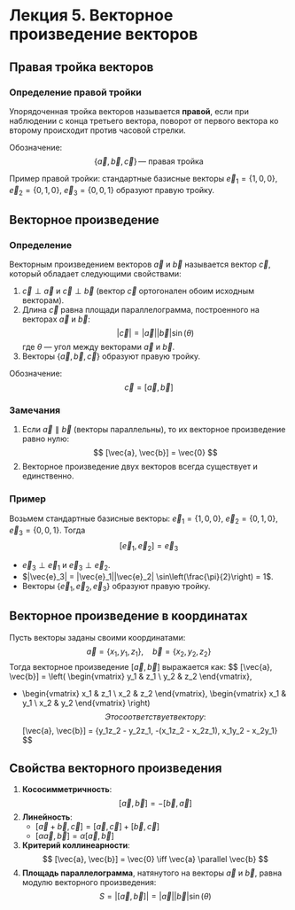 # Лекция 5. Векторное произведение векторов

## Правая тройка векторов

### Определение правой тройки

Упорядоченная тройка векторов называется **правой**, если при наблюдении с конца третьего вектора, поворот от первого вектора ко второму происходит против часовой стрелки.

Обозначение:
$$
\{ \vec{a}, \vec{b}, \vec{c} \} \, \text{— правая тройка}
$$

Пример правой тройки: стандартные базисные векторы $\vec{e}_1 = \{1, 0, 0\}$, $\vec{e}_2 = \{0, 1, 0\}$, $\vec{e}_3 = \{0, 0, 1\}$ образуют правую тройку.

## Векторное произведение

### Определение

Векторным произведением векторов $\vec{a}$ и $\vec{b}$ называется вектор $\vec{c}$, который обладает следующими свойствами:
1. $\vec{c} \perp \vec{a}$ и $\vec{c} \perp \vec{b}$ (вектор $\vec{c}$ ортогонален обоим исходным векторам).
2. Длина $\vec{c}$ равна площади параллелограмма, построенного на векторах $\vec{a}$ и $\vec{b}$:
$$
|\vec{c}| = |\vec{a}| |\vec{b}| \sin(\theta)
$$
где $\theta$ — угол между векторами $\vec{a}$ и $\vec{b}$.
3. Векторы $\{ \vec{a}, \vec{b}, \vec{c} \}$ образуют правую тройку.

Обозначение: 
$$
\vec{c} = [\vec{a}, \vec{b}]
$$

### Замечания
1. Если $\vec{a} \parallel \vec{b}$ (векторы параллельны), то их векторное произведение равно нулю:
$$
[\vec{a}, \vec{b}] = \vec{0}
$$
2. Векторное произведение двух векторов всегда существует и единственно.

### Пример
Возьмем стандартные базисные векторы: $\vec{e}_1 = \{1, 0, 0\}$, $\vec{e}_2 = \{0, 1, 0\}$, $\vec{e}_3 = \{0, 0, 1\}$. Тогда
$$
[\vec{e}_1, \vec{e}_2] = \vec{e}_3
$$
- $\vec{e}_3 \perp \vec{e}_1$ и $\vec{e}_3 \perp \vec{e}_2$.
- $|\vec{e}_3| = |\vec{e}_1||\vec{e}_2| \sin\left(\frac{\pi}{2}\right) = 1$.
- Векторы $\{\vec{e}_1, \vec{e}_2, \vec{e}_3\}$ образуют правую тройку.

## Векторное произведение в координатах

Пусть векторы заданы своими координатами:
$$
\vec{a} = \{x_1, y_1, z_1\}, \quad \vec{b} = \{x_2, y_2, z_2\}
$$
Тогда векторное произведение $[\vec{a}, \vec{b}]$ выражается как:
$$
[\vec{a}, \vec{b}] = \left( 
\begin{vmatrix} 
y_1 & z_1 \\
y_2 & z_2 
\end{vmatrix}, 
- \begin{vmatrix} 
x_1 & z_1 \\
x_2 & z_2 
\end{vmatrix}, 
\begin{vmatrix} 
x_1 & y_1 \\
x_2 & y_2 
\end{vmatrix}
\right)
$$
Это соответствует вектору:
$$
[\vec{a}, \vec{b}] = \{y_1z_2 - y_2z_1, -(x_1z_2 - x_2z_1), x_1y_2 - x_2y_1\}
$$

## Свойства векторного произведения

1. **Кососимметричность**: 
$$
[\vec{a}, \vec{b}] = -[\vec{b}, \vec{a}]
$$
2. **Линейность**:
   - $[ \vec{a} + \vec{b}, \vec{c}] = [\vec{a}, \vec{c}] + [\vec{b}, \vec{c}]$
   - $[ \alpha \vec{a}, \vec{b}] = \alpha [\vec{a}, \vec{b}]$
3. **Критерий коллинеарности**:
$$
[\vec{a}, \vec{b}] = \vec{0} \iff \vec{a} \parallel \vec{b}
$$
4. **Площадь параллелограмма**, натянутого на векторы $\vec{a}$ и $\vec{b}$, равна модулю векторного произведения:
$$
S = |[\vec{a}, \vec{b}]| = |\vec{a}| |\vec{b}| \sin(\theta)
$$

